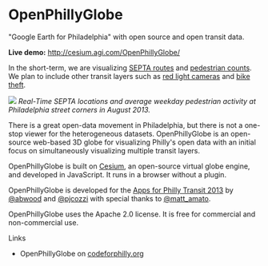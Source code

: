 OpenPhillyGlobe
===============

"Google Earth for Philadelphia" with open source and open transit data.

**Live demo:** http://cesium.agi.com/OpenPhillyGlobe/

In the short-term, we are visualizing [SEPTA routes](http://www3.septa.org/hackathon/) and [pedestrian counts](http://philadelphiaretail.com/demographics-ped-count.aspx).  We plan to include other transit layers such as [red light cameras](https://github.com/CityOfPhiladelphia/ppa-data) and [bike theft](https://github.com/CityOfPhiladelphia/phl-open-geodata).

![](https://raw.github.com/AnalyticalGraphicsInc/OpenPhillyGlobe/master/Documentation/Ped.png)
_Real-Time SEPTA locations and average weekday pedestrian activity at Philadelphia street corners in August 2013._

There is a great open-data movement in Philadelphia, but there is not a one-stop viewer for the heterogeneous datasets.  OpenPhillyGlobe is an open-source web-based 3D globe for visualizing Philly's open data with an initial focus on simultaneously visualizing multiple transit layers.

OpenPhillyGlobe is built on [Cesium](https://github.com/AnalyticalGraphicsInc/cesium), an open-source virtual globe engine, and developed in JavaScript.  It runs in a browser without a plugin.

OpenPhillyGlobe is developed for the [Apps for Philly Transit 2013](http://appsforphilly.org/?tag=transit) by [@abwood](https://twitter.com/abwood) and [@pjcozzi](https://twitter.com/pjcozzi) with special thanks to [@matt_amato](https://twitter.com/matt_amato).

OpenPhillyGlobe uses the Apache 2.0 license.  It is free for commercial and non-commercial use.

Links
* OpenPhillyGlobe on [codeforphilly.org](http://codeforphilly.org/projects/OpenPhillyGlobe)

